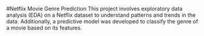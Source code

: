 #Netflix Movie Genre Prediction
This project involves exploratory data analysis (EDA) on a Netflix dataset to understand patterns and trends in the data. Additionally, a predictive model was developed to classify the genre of a movie based on its features.
